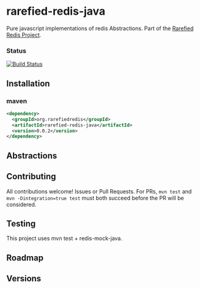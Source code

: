 # rarefied-redis-java
Pure javascript implementations of redis Abstractions. Part of the [Rarefied Redis Project](http://wilkenstein.github.io/rarefied-redis/).

### Status

[![Build Status](https://travis-ci.org/wilkenstein/rarefied-redis-java.svg?branch=master)](https://travis-ci.org/wilkenstein/rarefied-redis-java)

## Installation

### maven

````xml
<dependency>
  <groupId>org.rarefiedredis</groupId>
  <artifactId>rarefied-redis-java</artifactId>
  <version>0.0.2</version>
</dependency>
````

## Abstractions

## Contributing

All contributions welcome! Issues or Pull Requests. For PRs, `mvn test`
and `mvn -Dintegration=true test` must both succeed before the PR will be considered.

## Testing

This project uses mvn test + redis-mock-java.

## Roadmap

## Versions
